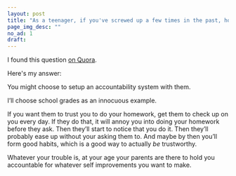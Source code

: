 ```yaml
---
layout: post
title: "As a teenager, if you've screwed up a few times in the past, how do you ask your parents for a clean slate, if you're trying to start over?"
page_img_desc: ""
no_ad: 1
draft:
---
```


I found this question <a href="https://www.quora.com/As-a-teenager-if-youve-screwed-up-a-few-times-in-the-past-how-do-you-ask-your-parents-for-a-clean-slate-if-youre-trying-to-start-over/">on Quora</a>.

Here's my answer:

You might choose to setup an accountability system with them.

I’ll choose school grades as an innocuous example.

If you want them to trust you to do your homework, get them to check up on you every day. If they do that, it will annoy you into doing your homework before they ask. Then they’ll start to notice that you do it. Then they’ll probably ease up without your asking them to. And maybe by then you’ll form good habits, which is a good way to actually *be* trustworthy.

Whatever your trouble is, at your age your parents are there to hold you accountable for whatever self improvements you want to make.
